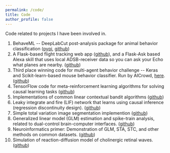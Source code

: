 ```yaml
---
permalink: /code/
title: Code
author_profile: false
---
```


Code related to projects I have been involved in.

1. BehaveML -- DeepLabCut post-analysis package for animal behavior classification ([pypi](https://pypi.org/project/behaveml), [github](https://github.com/benlansdell/behaveml))
2. A Flask-based flight tracking web app ([github](https://github.com/benlansdell/flying-overhead)), and a Flask-Ask based Alexa skill that uses local ADSB-receiver data so you can ask your Echo what planes are nearby. ([github](https://github.com/benlansdell/raspberry-fly))
3. Third place winning code for multi-agent behavior challenge -- Keras and Scikit-learn-based mouse behavior classifier. Run by AICrowd, [here](https://www.aicrowd.com/challenges/multi-agent-behavior-representation-modeling-measurement-and-applications). ([github](https://github.com/benlansdell/mabetask1_ml))
4. TensorFlow code for meta-reinforcement learning algorithms for solving causal learning tasks ([github](https://github.com/benlansdell/Meta-RL))
5. Implementations of common linear contextual bandit algorithms ([github](https://github.com/benlansdell/conservativerdd))
6. Leaky integrate and fire (LIF) network that learns using causal inference (regression discontinuity design). ([github](https://github.com/benlansdell/rdd))
7. Simple total variation image segmentation implemention ([github](https://github.com/benlansdell/segmentation)) 
8. Generalized linear model (GLM) estimation and spike-train analysis, related to dual-control brain-computer interfaces. ([github](https://github.com/benlansdell/dualbci))
9. Neuroinformatics primer: Demonstration of GLM, STA, STC, and other methods on common datasets. ([github](https://github.com/NeuroInfoPrimer/primer))
10. Simulation of reaction-diffusion model of cholinergic retinal waves. ([github](https://github.com/benlansdell/retinalwaves))
